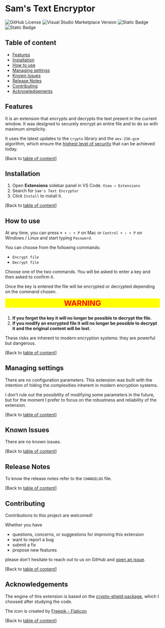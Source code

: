 # Sam's Text Encryptor

![GitHub License](https://img.shields.io/github/license/ThornDuke/sams-pwd-generator?style=plastic&logo=gnu)
![Visual Studio Marketplace Version](https://img.shields.io/visual-studio-marketplace/v/thornduke.sams-file-encryptor.svg?style=plastic&logo=visualstudiocode)
![Static Badge](https://img.shields.io/badge/strong-security?style=plastic&logo=keepassxc&logoColor=white&label=security&labelColor=black&color=red)
![Static Badge](https://img.shields.io/badge/enabled-crypto?style=plastic&logo=alienware&logoColor=white&label=crypto&labelColor=black&color=green)

<!--
![Visual Studio Marketplace Rating Stars](https://img.shields.io/visual-studio-marketplace/stars/thornduke.sams-pw-gen.svg?style=plastic)
![Visual Studio Marketplace Rating](https://img.shields.io/visual-studio-marketplace/r/thornduke.sams-pw-gen.svg?style=plastic)
![Visual Studio Marketplace Installs](https://img.shields.io/visual-studio-marketplace/i/thornduke.sams-pw-gen.svg?style=plastic)
![Visual Studio Marketplace Downloads](https://img.shields.io/visual-studio-marketplace/d/thornduke.sams-pw-gen.svg?style=plastic)
-->

## Table of content

- [Features](#features)
- [Installation](#installation)
- [How to use](#how-to-use)
- [Managing settings](#managing-settings)
- [Known Issues](#known-issues)
- [Release Notes](#release-notes)
- [Contributing](#contributing)
- [Acknowledgements](#acknowledgements)

## Features

It is an extension that encrypts and decrypts the text present in the current
window. It was designed to securely encrypt an entire file and to do so with
maximum simplicity.

It uses the latest updates to the `crypto` library and the `aes-256-gcm`
algorithm, which ensure the
[highest level of security](https://www.kiteworks.com/risk-compliance-glossary/aes-256-encryption/#:~:text=AES%2D256%20encryption%20is%20extremely%20secure.)
that can be achieved today.

[Back to [table of content](#table-of-content)]

## Installation

1. Open **Extensions** sidebar panel in VS Code. `View → Extensions`
2. Search for `Sam's Text Encryptor`
3. Click `Install` to install it.

[Back to [table of content](#table-of-content)]

## How to use

At any time, you can press `⌘ + ⇧ + P` on Mac or `Control + ⇧ + P` on Windows /
Linux and start typing `Password`.

You can choose from the following commands:

- `Encrypt file`
- `Decrypt file`

Choose one of the two commands. You will be asked to enter a key and then asked
to confirm it.

Once the key is entered the file will be encrypted or decrypted depending on the
command chosen.

<div style="background-color: yellow; color: red; text-align: center; font-weight: bold; font-size:1.75em; margin-bottom: 1em">WARNING</div>

1. **If you forget the key it will no longer be possible to decrypt the file.**
2. **If you modify an encrypted file it will no longer be possible to decrypt it
   and the original content will be lost.**

These risks are inherent to modern encryption systems: they are powerful but
dangerous.

[Back to [table of content](#table-of-content)]

## Managing settings

There are no configuration parameters. This extension was built with the
intention of hiding the complexities inherent in modern encryption systems.

I don't rule out the possibility of modifying some parameters in the future, but
for the moment I prefer to focus on the robustness and reliability of the
extension.

[Back to [table of content](#table-of-content)]

## Known Issues

There are no known issues.

[Back to [table of content](#table-of-content)]

## Release Notes

To know the release notes refer to the `CHANGELOG` file.

[Back to [table of content](#table-of-content)]

## Contributing

Contributions to this project are welcomed!

Whether you have

- questions, concerns, or suggestions for improving this extension
- want to report a bug
- submit a fix
- propose new features

please don't hesitate to reach out to us on GitHub and
[open an issue](https://github.com/ThornDuke/sams-encryptor/issues).

[Back to [table of content](#table-of-content)]

## Acknowledgements

The engine of this extension is based on the
[crypto-shield package](https://socket.dev/npm/package/crypto-shield), which I
choosed after studying the code.

The icon is created by [Freepik - Flaticon](https://www.flaticon.com)

[Back to [table of content](#table-of-content)]
